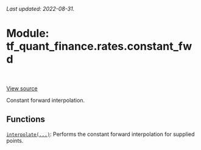 <!--
This file is generated by a tool. Do not edit directly.
For open-source contributions the docs will be updated automatically.
-->

*Last updated: 2022-08-31.*

<div itemscope itemtype="http://developers.google.com/ReferenceObject">
<meta itemprop="name" content="tf_quant_finance.rates.constant_fwd" />
<meta itemprop="path" content="Stable" />
</div>

# Module: tf_quant_finance.rates.constant_fwd

<!-- Insert buttons and diff -->

<table class="tfo-notebook-buttons tfo-api" align="left">
</table>

<a target="_blank" href="https://github.com/google/tf-quant-finance/blob/master/tf_quant_finance/rates/constant_fwd/__init__.py">View source</a>



Constant forward interpolation.



## Functions

[`interpolate(...)`](../../tf_quant_finance/rates/constant_fwd/interpolate.md): Performs the constant forward interpolation for supplied points.

